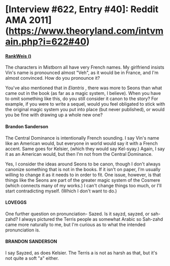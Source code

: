 # [Interview #622, Entry #40]: Reddit AMA 2011](https://www.theoryland.com/intvmain.php?i=622#40)

#### [RankWeis ()](http://www.reddit.com/r/Fantasy/comments/k0fp8/iama_professional_fantasy_novelist_named_brandon/c2gk60u)

The characters in Mistborn all have very French names. My girlfriend insists Vin's name is pronounced almost "Veh", as it would be in France, and I'm almost convinced. How do you pronounce it?

You've also mentioned that in
*Elantris*
, there was more to Seons than what came out in the book (as far as a magic system, I believe). When you have to omit something like this, do you still consider it canon to the story? For example, if you were to write a sequel, would you feel obligated to stick with the original magic system you put into place (but never published), or would you be fine with drawing up a whole new one?

#### Brandon Sanderson

The Central Dominance is intentionally French sounding. I say Vin's name like an American would, but everyone in world would say it with a French accent. Same goes for Kelsier, (which they would say Kel-syay.) Again, I say it as an American would, but then I'm not from the Central Dominance.

Yes, I consider the ideas around Seons to be canon, though I don't always canonize something that is not in the books. If it isn't on paper, I'm usually willing to change it as it needs to in order to fit. One issue, however, is that things like the Seons are part of the greater magic system of the Cosmere (which connects many of my works.) I can't change things too much, or I'll start contradicting myself. (Which I don't want to do.)

#### LOVEGGS

One further question on pronunciation- Sazed. Is it sayzd, sayzed, or sah-zahd? I always pictured the Terris people as somewhat Arabic so Sah-zahd came more naturally to me, but I'm curious as to what the intended pronunciation is.

#### BRANDON SANDERSON

I say Sayzed, as does Kelsier. The Terris a is not as harsh as that, but it's not quite a soft "a" either.

